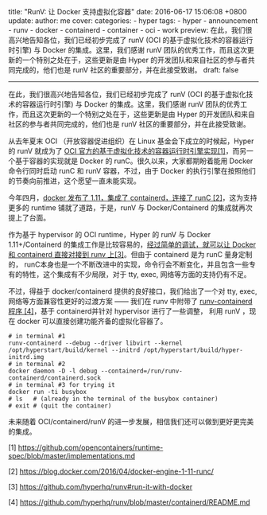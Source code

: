 title: "RunV: 让 Docker 支持虚拟化容器"
date: 2016-06-17 15:06:08 +0800
update:
author: me
cover: 
categories:
    - hyper
tags:
    - hyper
    - announcement
    - runv
    - docker
    - containerd
    - container
    - oci
    - work
preview: 在此，我们很高兴地告知各位，我们已经初步完成了 runV (OCI 的基于虚拟化技术的容器运行时引擎) 与 Docker 的集成。这里，我们感谢 runV 团队的优秀工作，而且这次更新的一个特别之处在于，这些更新是由 Hyper 的开发团队和来自社区的参与者共同完成的，他们也是 runV 社区的重要部分，并在此接受致谢。
draft: false

---

在此，我们很高兴地告知各位，我们已经初步完成了 runV (OCI 的基于虚拟化技术的容器运行时引擎) 与 Docker 的集成。这里，我们感谢 runV 团队的优秀工作，而且这次更新的一个特别之处在于，这些更新是由 Hyper 的开发团队和来自社区的参与者共同完成的，他们也是 runV 社区的重要部分，并在此接受致谢。

从去年夏末 OCI （开放容器促进组织）在 Linux 基金会下成立的时候起，Hyper 的 runV 就成为了 [OCI 官方的基于虚拟化技术的容器运行时引擎实现[1]](https://github.com/opencontainers/runtime-spec/blob/master/implementations.md)，而另一个基于容器的实现就是 Docker 的 runC。很久以来，大家都期盼着能用 Docker 命令行同时启动 runC 和 runV 容器，不过，由于 Docker 的执行引擎在按照他们的节奏向前推进，这个愿望一直未能实现。

今年四月，[docker 发布了 1.11，集成了 containerd，连接了 runC [2]]([https://blog.docker.com/2016/04/docker-engine-1-11-runc/)，这为支持更多的 runtime 铺就了道路，于是，runV 与 Docker/Containerd 的集成就再次提上了台面。

作为基于 hypervisor 的 OCI runtime，Hyper 的 runV 与 Docker 1.11+/Containerd 的集成工作是比较容易的，[经过简单的调试，就可以让 Docker 和 containerd 直接对接到 runv 上[3]](https://github.com/hyperhq/runv#run-it-with-docker)。但由于 containerd 是为 runC 量身定制的， runC本身也是一个不断改进中的实现，命令行会不断变化，并且包含一些专有的特性，这个集成有不少局限，对于 tty, exec, 网络等方面的支持仍有不足。

不过，得益于 docker/containerd 提供的良好接口，我们给出了一个对 tty, exec, 网络等方面兼容性更好的过渡方案 —— 我们在 runv 中附带了 [runv-containerd 程序 [4]]([https://github.com/hyperhq/runv/blob/master/containerd/README.md)，基于 containerd并针对 hypervisor 进行了一些调整， 利用 runV ，现在 docker 可以直接创建功能齐备的虚拟化容器了。

````
# in terminal #1
runv-containerd --debug --driver libvirt --kernel /opt/hyperstart/build/kernel --initrd /opt/hyperstart/build/hyper-initrd.img
# in terminal #2
docker daemon -D -l debug --containerd=/run/runv-containerd/containerd.sock
# in terminal #3 for trying it
docker run -ti busybox
# ls   # (already in the terminal of the busybox container)
# exit # (quit the container)
````

未来随着 OCI/containerd/runV 的进一步发展，相信我们还可以做到更好更完美的集成。

[1] https://github.com/opencontainers/runtime-spec/blob/master/implementations.md

[2] https://blog.docker.com/2016/04/docker-engine-1-11-runc/

[3] https://github.com/hyperhq/runv#run-it-with-docker

[4] https://github.com/hyperhq/runv/blob/master/containerd/README.md


 
